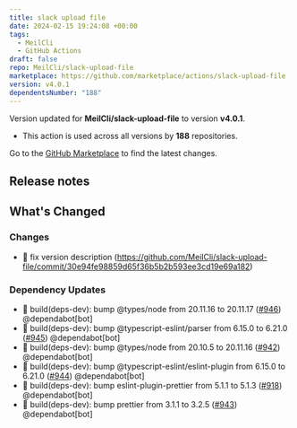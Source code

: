 ```yaml
---
title: slack upload file
date: 2024-02-15 19:24:08 +00:00
tags:
  - MeilCli
  - GitHub Actions
draft: false
repo: MeilCli/slack-upload-file
marketplace: https://github.com/marketplace/actions/slack-upload-file
version: v4.0.1
dependentsNumber: "188"
---
```



Version updated for **MeilCli/slack-upload-file** to version **v4.0.1**.
- This action is used across all versions by **188** repositories.

Go to the [GitHub Marketplace](https://github.com/marketplace/actions/slack-upload-file) to find the latest changes.

## Release notes

## What's Changed
### Changes
- :blue_book: fix version description (https://github.com/MeilCli/slack-upload-file/commit/30e94fe98859d65f36b5b2b593ee3cd19e69a182)
### Dependency Updates
- :green_book: build(deps-dev): bump @types/node from 20.11.16 to 20.11.17 ([#946](https://github.com/MeilCli/slack-upload-file/pull/946)) @dependabot[bot]
- :green_book: build(deps-dev): bump @typescript-eslint/parser from 6.15.0 to 6.21.0 ([#945](https://github.com/MeilCli/slack-upload-file/pull/945)) @dependabot[bot]
- :green_book: build(deps-dev): bump @types/node from 20.10.5 to 20.11.16 ([#942](https://github.com/MeilCli/slack-upload-file/pull/942)) @dependabot[bot]
- :green_book: build(deps-dev): bump @typescript-eslint/eslint-plugin from 6.15.0 to 6.21.0 ([#944](https://github.com/MeilCli/slack-upload-file/pull/944)) @dependabot[bot]
- :green_book: build(deps-dev): bump eslint-plugin-prettier from 5.1.1 to 5.1.3 ([#918](https://github.com/MeilCli/slack-upload-file/pull/918)) @dependabot[bot]
- :green_book: build(deps-dev): bump prettier from 3.1.1 to 3.2.5 ([#943](https://github.com/MeilCli/slack-upload-file/pull/943)) @dependabot[bot]
